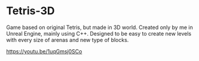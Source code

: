 # Tetris-3D

Game based on original Tetris, but made in 3D world. Created only by me in Unreal Engine, mainly using C++. Designed to be easy to create new levels with every size of arenas and new type of blocks.

https://youtu.be/1uqGmsj0SCo
